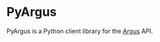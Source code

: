 PyArgus
=======

PyArgus is a Python client library for the [Argus](https://github.com/Uninett/Argus) API.
